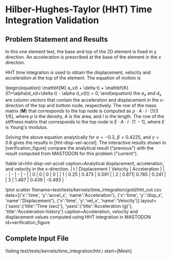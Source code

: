 # Hilber-Hughes-Taylor (HHT) Time Integration Validation

## Problem Statement and Results

In this one element test, the base and top of the 2D element is fixed in y
direction. An acceleration is prescribed at the base of the element in the x direction.

HHT time integration is used to obtain the displacement, velocity and acceleration
at the top of the element. The equation of motion is

\begin{equation}
\mathbf{M} a_x(t + \delta t) + \mathbf{K}((1+\alpha)d_x(t+\delta t) - \alpha d_x(t)) = 0,
\end{equation}
the $a_x$ and  $d_x$ are column vectors that contain the acceleration and displacement in the
x-direction of the top and bottom node, respectively. The row of the mass matrix ($\textbf{M}$) that
corresponds to the top node is computed as $\rho \cdot A \cdot l \cdot [1/3\, 1/6]$, where $\rho$ is
the density, $A$ is the area, and $l$ is the length. The row of the stiffness matrix that
corresponds to the top node is $E\cdot A\cdot l \cdot [1\,-1]$, where $E$ is Young's modulus.

Solving the above equation analytically for $\alpha = -0.3$, $\beta = 0.4225$, and
$\gamma = 0.8$ gives the results in [hht-disp-vel-accel]. The interactive results shown in
[verification_figure] compare the analytical result ("previous") with the result computed
from MASTODON for this problem ("current").

!table id=hht-disp-vel-accel caption=Analytical displacement, acceleration, and velocity in the x-direction.
| t | Displacement | Velocity | Acceleration |
| - | - | - | - |
| 0 | 0    | 0   |  0 |
| 1 | 0.25 | 0.473 | 0.591 |
| 2 | 0.871| 0.785 | 0.241 |
| 3 | 1.467 | 0.439 | -0.493 |

!plot scatter filename=test/tests/kernels/time_integration/gold/hht_out.csv
              data=[{'x':'time', 'y':'accel_x', 'name':'Acceleration'},
                    {'x':'time', 'y':'disp_x', 'name':'Displacement'},
                    {'x':'time', 'y':'vel_x', 'name':'Velocity'}]
              layout={'xaxis':{'title':'Time (sec)'},
                      'yaxis':{'title':'Acceleration (g)'},
                      'title':'Acceleration history'}
              caption=Acceleration, velocity and displacement values computed using HHT integration in MASTODON
              id=verification_figure


## Complete Input File

!listing test/tests/kernels/time_integration/hht.i start=[Mesh]
